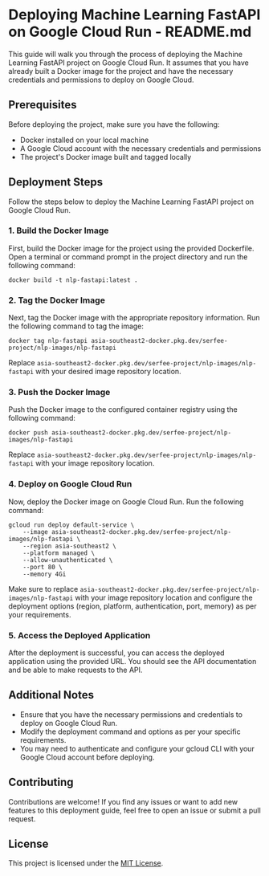 # Deploying Machine Learning FastAPI on Google Cloud Run - README.md

This guide will walk you through the process of deploying the Machine Learning FastAPI project on Google Cloud Run. It assumes that you have already built a Docker image for the project and have the necessary credentials and permissions to deploy on Google Cloud.

## Prerequisites

Before deploying the project, make sure you have the following:

- Docker installed on your local machine
- A Google Cloud account with the necessary credentials and permissions
- The project's Docker image built and tagged locally

## Deployment Steps

Follow the steps below to deploy the Machine Learning FastAPI project on Google Cloud Run.

### 1. Build the Docker Image

First, build the Docker image for the project using the provided Dockerfile. Open a terminal or command prompt in the project directory and run the following command:

```shell
docker build -t nlp-fastapi:latest .
```

### 2. Tag the Docker Image

Next, tag the Docker image with the appropriate repository information. Run the following command to tag the image:

```shell
docker tag nlp-fastapi asia-southeast2-docker.pkg.dev/serfee-project/nlp-images/nlp-fastapi
```

Replace `asia-southeast2-docker.pkg.dev/serfee-project/nlp-images/nlp-fastapi` with your desired image repository location.

### 3. Push the Docker Image

Push the Docker image to the configured container registry using the following command:

```shell
docker push asia-southeast2-docker.pkg.dev/serfee-project/nlp-images/nlp-fastapi
```

Replace `asia-southeast2-docker.pkg.dev/serfee-project/nlp-images/nlp-fastapi` with your image repository location.

### 4. Deploy on Google Cloud Run

Now, deploy the Docker image on Google Cloud Run. Run the following command:

```shell
gcloud run deploy default-service \
    --image asia-southeast2-docker.pkg.dev/serfee-project/nlp-images/nlp-fastapi \
    --region asia-southeast2 \
    --platform managed \
    --allow-unauthenticated \
    --port 80 \
    --memory 4Gi
```

Make sure to replace `asia-southeast2-docker.pkg.dev/serfee-project/nlp-images/nlp-fastapi` with your image repository location and configure the deployment options (region, platform, authentication, port, memory) as per your requirements.

### 5. Access the Deployed Application

After the deployment is successful, you can access the deployed application using the provided URL. You should see the API documentation and be able to make requests to the API.

## Additional Notes

- Ensure that you have the necessary permissions and credentials to deploy on Google Cloud Run.
- Modify the deployment command and options as per your specific requirements.
- You may need to authenticate and configure your gcloud CLI with your Google Cloud account before deploying.

## Contributing

Contributions are welcome! If you find any issues or want to add new features to this deployment guide, feel free to open an issue or submit a pull request.

## License

This project is licensed under the [MIT License](LICENSE).